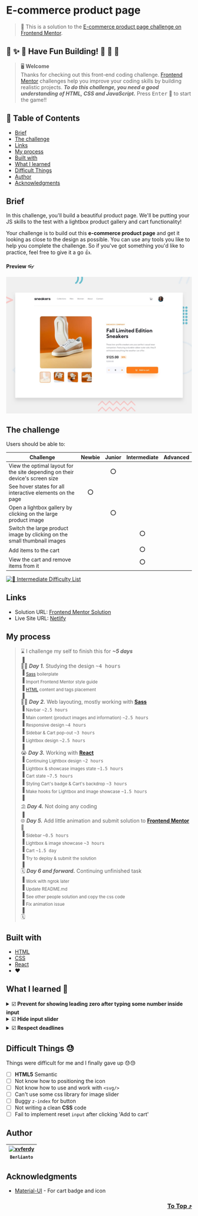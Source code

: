 # E-commerce product page

> 🔖 This is a solution to the [E-commerce product page challenge on Frontend Mentor](https://www.frontendmentor.io/challenges/ecommerce-product-page-UPsZ9MJp6).

## 🌈 ✨ 🎉 Have Fun Building! 🚀 🎊 🎈
> 🖥️ **Welcome** <br>
> Thanks for checking out this front-end coding challenge.
[Frontend Mentor](https://www.frontendmentor.io) challenges help you improve your coding skills by building realistic projects.
***To do this challenge, you need a good understanding of HTML, CSS and JavaScript.*** Press <kbd>Enter</kbd> 🚀 to start the game!!

## 🥷 Table of Contents
- [Brief](#brief)
- [The challenge](#the-challenge)
- [Links](#links)
- [My process](#my-process)
- [Built with](#built-with)
- [What I learned](#what-i-learned-)
- [Difficult Things](#difficult-things-)
- [Author](#author)
- [Acknowledgments](#acknowledgments)

## Brief
In this challenge, you'll build a beautiful product page. We'll be putting your JS skills to the test with a lightbox product gallery and cart functionality!

Your challenge is to build out this **e-commerce product page** and get it looking as close to the design as possible. You can use any tools you like to help you complete the challenge. So if you've got something you'd like to practice, feel free to give it a go 👍.

**Preview** 👓

![Design preview for the Loopstudios landing page coding challenge](./src/assets/design/desktop-preview.jpg)

## The challenge 
Users should be able to:
  
| Challenge | Newbie | Junior | Intermediate | Advanced |
| --- | :---: | :---: | :---: | :---: |
| View the optimal layout for the site depending on their device's screen size |  | ⭕ |  |  |
| See hover states for all interactive elements on the page | ⭕ |  |  |  |
| Open a lightbox gallery by clicking on the large product image |  | ⭕ |  |  |
| Switch the large product image by clicking on the small thumbnail images |  |  | ⭕ |  |
| Add items to the cart |  |  | ⭕ |  |
| View the cart and remove items from it |  |  | ⭕ |  |

[![🐬 Intermediate Difficulty List](https://img.shields.io/badge/Difficulty-Intermediate-3F54A3?style=for-the-badge&logo=frontendmentor "Intermediate Difficulty")](https://www.frontendmentor.io/challenges?difficulties=3)

## Links
- Solution URL: [Frontend Mentor Solution](https://www.frontendmentor.io/solutions/ecommerce-product-page-react-sass-XuZN5FC0j)
- Live Site URL: [Netlify](https://ecommerce-product-page-xvferdy.netlify.app/)

## My process
> ⌛ I challenge my self to finish this for ***~5 days*** <br>
> ▐ <br>
> 🧑‍💻 ***Day 1.*** Studying the design <kbd>~4 hours</kbd> <br>
> ▐ <sub>[Sass](https://sass-lang.com/) boilerplate</sub> <br>
> ▐ <sub>Import Frontend Mentor style guide</sub> <br>
> ▐ <sub>[HTML](https://developer.mozilla.org/en-US/docs/Web/HTML) content and tags placement</sub> <br>
> ▐ <br>
> 🧑‍💻 ***Day 2.*** Web layouting, mostly working with [**Sass**](https://sass-lang.com/) <br>
> ▐ <sub>Navbar <kbd>~2.5 hours</kbd></sub> <br>
> ▐ <sub>Main content (product images and information) <kbd>~2.5 hours</kbd></sub> <br>
> ▐ <sub>Responsive design <kbd>~4 hours</kbd></sub> <br>
> ▐ <sub>Sidebar & Cart pop-out <kbd>~3 hours</kbd></sub> <br>
> ▐ <sub>Lightbox design <kbd>~2.5 hours</kbd></sub> <br>
> ▐ <br>
> 😭 ***Day 3.*** Working with [**React**](https://reactjs.org/)<br>
> ▐ <sub>Continuing Lightbox design <kbd>~2 hours</kbd></sub> <br>
> ▐ <sub>Lightbox & showcase images state <kbd>~1.5 hours</kbd></sub> <br>
> ▐ <sub>Cart state <kbd>~7.5 hours</kbd></sub> <br>
> ▐ <sub>Styling Cart's badge & Cart's backdrop <kbd>~3 hours</kbd></sub> <br>
> ▐ <sub>Make hooks for Lightbox and image showcase <kbd>~1.5 hours</kbd></sub> <br>
> ▐ <br>
> ⛱️ ***Day 4.*** Not doing any coding<br>
> ▐ <br>
> 🌐 ***Day 5.*** Add little animation and submit solution to [**Frontend Mentor**](https://www.frontendmentor.io/solutions/ecommerce-product-page-react-sass-XuZN5FC0j "Solution") 🚩 <br>
> ▐ <sub>Sidebar <kbd>~0.5 hours</kbd></sub> <br>
> ▐ <sub>Lightbox & image showcase <kbd>~3 hours</kbd></sub> <br>
> ▐ <sub>Cart <kbd>~1.5 day</kbd></sub> <br>
> ▐ <sub>Try to deploy & submit the solution</sub> <br>
> ▐ <br>
> 🗓️ ***Day 6 and forward.*** Continuing unfinished task <br>
> ▐ <sub>Work with ngrok later</sub> <br>
> ▐ <sub>Update README.md</sub> <br>
> ▐ <sub>See other people solution and copy the css code</sub> <br>
> ▐ <sub>Fix animation issue</sub> <br>
> ▐ <br>
> 🗓️ 

## Built with
- [HTML](https://developer.mozilla.org/en-US/docs/Web/HTML "developer.mozilla")
- [CSS](https://www.w3.org/Style/CSS/Overview.en.html "W3C")
- [React](https://reactjs.org/ "React js")
- ❤️

## What I learned 🥳

<details>
    <summary>☑️ <b>Prevent for showing leading zero after typing some number inside input</b></summary> <br>
  
The `value={input.toString()` prevent us for showing leading zero after typing some number
###### src/pages/Home.js
```javascript
<input type="number" value={input.toString()} onChange={change} />
```
</details>

<details>
    <summary>☑️ <b>Hide input slider</b></summary> <br>
  
Hide HTML `<input/>` slider
###### src/stylesheets/pages/\_home.scss
```scss
input[type="number"]::-webkit-inner-spin-button,
input[type="number"]::-webkit-outer-spin-button {
  -webkit-appearance: none;
  margin: 0;
}
input[type="number"] {
  -moz-appearance: textfield; /* Firefox */
}
```
</details>

<details>
    <summary>☑️ <b>Respect deadlines</b></summary> <br>
  
Should have left some extra time for testing the production sites and write some documentation

</details>

## Difficult Things 😓
Things were difficult for me and I finally gave up 😓😓
- [ ] **HTML5** Semantic
- [ ] Not know how to positioning the icon
- [ ] Not know how to use and work with `<svg/>`
- [ ] Can't use some css library for image slider
- [ ] Buggy `z-index` for button 
- [ ] Not writing a clean **CSS** code
- [ ] Fail to implement reset `input` after clicking 'Add to cart'

## Author
| [<img src="https://avatars.githubusercontent.com/u/47988956?v=4" alt="xvferdy" width="100px"/><br><sub><samp>Berlianto</samp></sub>](https://github.com/xvferdy)  |
|:---:|

## Acknowledgments
- [Material-UI](https://mui.com/ "mui") - For cart badge and icon

<h3 align="right">
      <a href="#readme">To Top ⤴️</a>
</h3>
